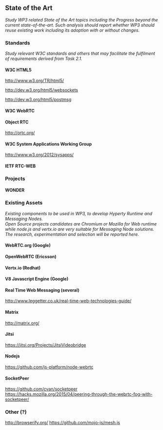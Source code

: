 ## State of the Art

*Study WP3 related State of the Art topics including the Progress beyond the current state-of-the-art. 
Such analysis should report whether WP3 should reuse existing work including its adoption with or without changes.*

### Standards

*Study relevant W3C standards and others that may facilitate the fulfilment of requirements derived from Task 2.1.*

#### W3C HTML5

http://www.w3.org/TR/html5/

http://dev.w3.org/html5/websockets

http://dev.w3.org/html5/postmsg

#### W3C WebRTC 

#### Object RTC

http://ortc.org/

#### W3C System Applications Working Group

http://www.w3.org/2012/sysapps/

#### IETF RTC-WEB

### Projects

#### WONDER

### Existing Assets

*Existing components to be used in WP3, to develop Hyperty Runtime and Messaging Nodes.  
Open Source projects candidates are Chromium or Mozilla for Web runtime while node.js and vertx.io are very suitable for Messaging Node solutions.
The research, experimentation and selection will be reported here.*

#### WebRTC.org (Google)

#### OpenWebRTC (Ericsson)

#### Vertx.io (Redhat)

#### V8 Javascript Engine (Google)

#### Real Time Web Messaging (several)

http://www.leggetter.co.uk/real-time-web-technologies-guide/

#### Matrix

http://matrix.org/

#### Jitsi

https://jitsi.org/Projects/JitsiVideobridge

#### Nodejs

https://github.com/js-platform/node-webrtc

#### SocketPeer

https://github.com/cvan/socketpeer
https://hacks.mozilla.org/2015/04/peering-through-the-webrtc-fog-with-socketpeer/


### Other (?)

http://browserify.org/
https://github.com/mojo-js/mesh.js

